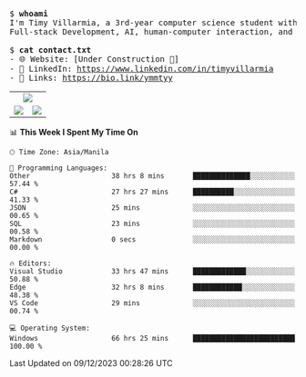 <pre>
$ <strong>whoami</strong>
I'm Timy Villarmia, a 3rd-year computer science student with a wide range of interests 
Full-stack Development, AI, human-computer interaction, and everything in between.
  
$ <strong>cat contact.txt</strong>
- 🌐 Website: [Under Construction 🚧]
- 💼 LinkedIn: <a href="https://www.linkedin.com/in/timyvillarmia">https://www.linkedin.com/in/timyvillarmia</a>  
- 🔗 Links: <a href="https://bio.link/ymmtyy">https://bio.link/ymmtyy</a>  
</pre>

<table align="center" width="100%"> 
  <tr> 
    <td align="center" colspan="2"> 
     <img src="https://github-profile-summary-cards.vercel.app/api/cards/profile-details?username=TimyVillarmia&theme=dark"/>
    </td> 
  </tr> 
   <tr> 
    <td align="center"> 
       <img src="https://github-readme-stats.vercel.app/api?username=TimyVillarmia&show_icons=true&theme=dark" />
    </td> 
    <td align="center">
      <img src="https://github-readme-stats.vercel.app/api/top-langs/?username=TimyVillarmia&layout=compact&count_private=true&theme=dark"/>
    </td> 
   </tr> 
</table>

<!--START_SECTION:waka-->
📊 **This Week I Spent My Time On** 

```text
🕑︎ Time Zone: Asia/Manila

💬 Programming Languages: 
Other                    38 hrs 8 mins       ██████████████░░░░░░░░░░░   57.44 % 
C#                       27 hrs 27 mins      ██████████░░░░░░░░░░░░░░░   41.33 % 
JSON                     25 mins             ░░░░░░░░░░░░░░░░░░░░░░░░░   00.65 % 
SQL                      23 mins             ░░░░░░░░░░░░░░░░░░░░░░░░░   00.58 % 
Markdown                 0 secs              ░░░░░░░░░░░░░░░░░░░░░░░░░   00.00 % 

🔥 Editors: 
Visual Studio            33 hrs 47 mins      █████████████░░░░░░░░░░░░   50.88 % 
Edge                     32 hrs 8 mins       ████████████░░░░░░░░░░░░░   48.38 % 
VS Code                  29 mins             ░░░░░░░░░░░░░░░░░░░░░░░░░   00.74 % 

💻 Operating System: 
Windows                  66 hrs 25 mins      █████████████████████████   100.00 % 
```


 Last Updated on 09/12/2023 00:28:26 UTC
<!--END_SECTION:waka--> 




                                                                                                           
                                                               
                                                                                                     

